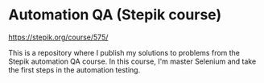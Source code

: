 # Automation QA (Stepik course)

https://stepik.org/course/575/

This is a repository where I publish my solutions to problems from the Stepik automation QA course.
In this course, I'm master Selenium and take the first steps in the automation testing.
